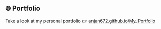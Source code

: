## 🌐 Portfolio
Take a look at my personal portfolio 👉 [anjan672.github.io/My_Portfolio](https://anjan672.github.io/My_Portfolio/)

